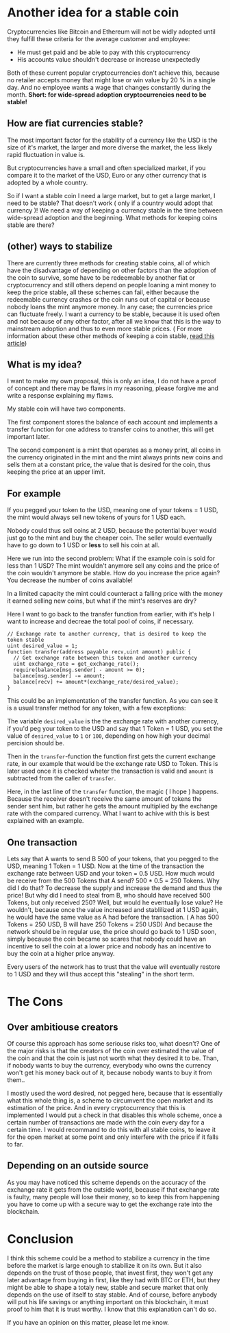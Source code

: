# Another idea for a stable coin
Cryptocurrencies like Bitcoin and Ethereum will not be widly adopted 
until they fulfill these criteria for the average customer and employee: 
- He must get paid and be able to pay with this cryptocurrency 
- His accounts value shouldn't decrease or increase unexpectedly 

Both of these current popular cryptocurrencies don't achieve this, 
because no retailer accepts money that might lose or win value 
by 20 % in a single day. And no employee wants a wage that 
changes constantly during the month. 
**Short: for wide-spread 
adoption cryptocurrencies need to be stable!**

## How are fiat currencies stable? 
The most important factor for the stability of a currency like the USD is the 
size of it's market, the larger and more diverse the market, the less likely rapid fluctuation 
in value is.

But cryptocurrencies have a small and often specialized market, if you compare it to the market of the USD, 
Euro or any other currency that is adopted by a whole country.

So if I want a stable coin I need a large market, but to get a large market, I need to be stable? 
That doesn't work ( only if a country would adopt that currency )! 
We need a way of keeping a currency stable in the time between wide-spread adoption and the beginning.
What methods for keeping coins stable are there? 

## (other) ways to stabilize 
There are currently three methods for creating stable coins, 
all of which have the disadvantage of depending on other factors 
than the adoption of the coin to survive, some have to be redeemable 
by another fiat or cryptocurrency and still others depend on people 
loaning a mint money to keep the price stable, 
all these schemes can fail, either because 
the redeemable currency crashes or the coin runs out 
of capital or because nobody loans the mint anymore money. 
In any case; the currencies price can fluctuate freely. 
I want a currency to be stable, because it is used often 
and not because of any other factor, after all we know 
that this is the way to mainstream adoption and thus to even more stable prices. 
( For more information about these other methods of keeping a coin stable, [read this article](https://hackernoon.com/stablecoins-designing-a-price-stable-cryptocurrency-6bf24e2689e5)) 

## What is my idea? 
I want to make my own proposal, this is only an idea, 
I do not have a proof of concept and there may be flaws in my reasoning, 
please forgive me and write a response explaining my flaws. 

My stable coin will have two components.

The first component stores the balance of each account 
and implements a transfer function for 
one address to transfer coins to another,
this will get important later. 

The second component is a mint that operates as a money print,
all coins in the currency originated in the mint and the mint always prints new coins and sells them
at a constant price, the value that is desired for the coin, 
thus keeping the price at an upper limit. 

## For example 
If you pegged your token to the USD, 
meaning one of your tokens = 1 USD, 
the mint would always sell new tokens 
of yours for 1 USD each. 

Nobody could thus sell coins at 2 USD, 
because the potential buyer would just 
go to the mint and buy the cheaper coin. 
The seller would eventually have to go 
down to 1 USD or **less** to sell his coin 
at all.

Here we run into the second problem:
What if the example coin is sold for less than 1 USD?
The mint wouldn't anymore sell any coins and the price 
of the coin wouldn't anymore be stable. 
How do you increase the price again? 
You decrease the number of coins available!

In a limited capacity the mint could counteract a falling price 
with the money it earned selling new coins, 
but what if the mint's reserves are dry?  

Here I want to go back to the transfer function from earlier, 
with it's help I want to increase and decreae the total pool of coins, if necessary.
```solidity
// Exchange rate to another currency, that is desired to keep the token stable
uint desired_value = 1; 
function transfer(address payable recv,uint amount) public {
  // Get exchange rate between this token and another currency
  uint exchange_rate = get_exchange_rate();
  require(balance[msg.sender] - amount >= 0);
  balance[msg.sender] -= amount;
  balance[recv] += amount*(exchange_rate/desired_value);
} 
```
This could be an implementation of the transfer function. 
As you can see it is a usual transfer method for any token, 
with a few exceptions:

The variable `desired_value` is the the exchange rate
with another currency, if you'd peg your token to
the USD and say that 1 Token = 1 USD, you set
the value of `desired_value` to `1` or `100`,
depending on how high your decimal percision
should be.

Then in the `transfer`-function the function
first gets the current exchange rate, in our
example that would be the exchange rate USD to Token.
This is later used once it is checked wheter the
transaction is valid and `amount` is subtracted
from the caller of `transfer`.

Here, in the last line of the `transfer` function,
the magic ( I hope ) happens.
Because the receiver doesn't receive the same amount of
tokens the sender sent him, but rather he gets the amount
multiplied by the exchange rate with the compared currency.
What I want to achive with this is best explained with an
example.

## One transaction 
Lets say that  A wants to send B 500 of your tokens,
that you pegged to the USD, meaning 1 Token = 1 USD.
Now at the time of the transaction the exchange rate
between USD and your token = 0.5 USD.
How much would be receive from the 500 Tokens that A send?
500 * 0.5 = 250 Tokens.
Why did I do that?
To decrease the supply and increase the demand and thus the price!
But why did I need to steal from B, who should have received 500 Tokens,
but only received 250?
Well, but would he eventually lose value?
He wouldn't, because once the value increased and
stablilized at 1 USD again, he would have the same
value as A had before the transaction.
( A has 500 Tokens = 250 USD, B will have 250 Tokens = 250 USD)
And because the network should be in regular use,
the price should go back to 1 USD soon,
simply because the coin became so scares
that nobody could have an incentive to
sell the coin at a lower price and nobody
has an incentive to buy the coin at a higher
price anyway.

Every users of the network has to trust that
the value will eventually restore to 1 USD
and they will thus accept this "stealing"
in the short term.

# The Cons

## Over ambitiouse creators
Of course this approach has some seriouse risks
too, what doesn't?
One of the major risks is that the creators of
the coin over estimated the value of the coin
and that the coin is just not worth what they
desired it to be. 
Than, if nobody wants to buy the currency,
everybody who owns the currency won't get his money back out of it,
because nobody wants to buy it from them..

I mostly used the word desired,
not pegged here, because that is essentially
what this whole thing is, a scheme to circumvent 
the open market and its estimation of the price.
And in every cryptocurrency that this is implemented
I would put a check in that disables this whole
scheme, once a certain number of transactions are
made with the coin every day for a certain time.
I would recommand to do this with all stable coins,
to leave it for the open market at some point and
only interfere with the price if it falls to far.

## Depending on an outside source
As you may have noticed this scheme
depends on the accuracy of the exchange 
rate it gets from the outside world, because
if that exchange rate is faulty, many people
will lose their money, so to keep this from
happening you have to come up with a secure
way to get the exchange rate into the blockchain.


# Conclusion
I think this scheme could be a method to stabilize
a currency in the time before the market is large
enough to stabilize it on its own.
But it also depends on the trust of those people,
that invest first, they won't get any later 
advantage from buying in first, like they had
with BTC or ETH, but they might be able to shape
a totaly new, stable and secure market that only
depends on the use of itself to stay stable.
And of course, before anybody will put his life
savings or anything important on this blockchain,
it must proof to him that it is trust worthy.
I know  that this explanation can't do so.

If you have an opinion on this matter, please
let me know.
 
